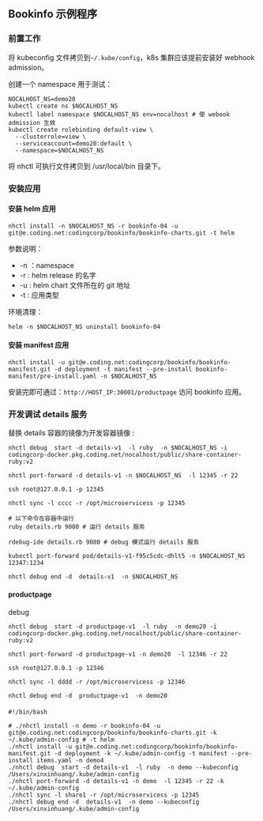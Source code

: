 



## Bookinfo 示例程序

### 前置工作

将 kubeconfig 文件拷贝到`~/.kube/config`，k8s 集群应该提前安装好 webhook admission。

创建一个 namespace 用于测试：

```shell
NOCALHOST_NS=demo20
kubectl create ns $NOCALHOST_NS
kubectl label namespace $NOCALHOST_NS env=nocalhost # 使 webook admission 生效
kubectl create rolebinding default-view \
  --clusterrole=view \
  --serviceaccount=demo20:default \
  --namespace=$NOCALHOST_NS
```

将 nhctl 可执行文件拷贝到 /usr/local/bin 目录下。

### 安装应用

#### 安装 helm 应用

```shell
nhctl install -n $NOCALHOST_NS -r bookinfo-04 -u git@e.coding.net:codingcorp/bookinfo/bookinfo-charts.git -t helm
```

参数说明：

- -n ：namespace
- -r : helm release 的名字
- -u : helm chart 文件所在的 git 地址
- -t : 应用类型

环境清理：

```shell
helm -n $NOCALHOST_NS uninstall bookinfo-04
```



#### 安装 manifest 应用

```shell
nhctl install -u git@e.coding.net:codingcorp/bookinfo/bookinfo-manifest.git -d deployment -t manifest --pre-install bookinfo-manifest/pre-install.yaml -n $NOCALHOST_NS
```

安装完即可通过：`http://HOST_IP:30001/productpage` 访问 bookinfo 应用。

### 开发调试 details 服务

替换 details 容器的镜像为开发容器镜像 : 

```shell
nhctl debug  start -d details-v1  -l ruby  -n $NOCALHOST_NS -i codingcorp-docker.pkg.coding.net/nocalhost/public/share-container-ruby:v2
```



```shell
nhctl port-forward -d details-v1 -n $NOCALHOST_NS  -l 12345 -r 22

ssh root@127.0.0.1 -p 12345
```

```shell
nhctl sync -l cccc -r /opt/microservicess -p 12345

# 以下命令在容器中运行
ruby details.rb 9080 # 运行 details 服务

rdebug-ide details.rb 9080 # debug 模式运行 details 服务

kubectl port-forward pod/details-v1-f95c5cdc-dhlt5 -n $NOCALHOST_NS 12347:1234
```



```shell
nhctl debug end -d  details-v1  -n $NOCALHOST_NS
```

























#### productpage

debug 

```shell
nhctl debug  start -d productpage-v1  -l ruby  -n demo20 -i codingcorp-docker.pkg.coding.net/nocalhost/public/share-container-ruby:v2
```



```shell
nhctl port-forward -d productpage-v1 -n demo20  -l 12346 -r 22

ssh root@127.0.0.1 -p 12346
```



```shell
nhctl sync -l dddd -r /opt/microservicess -p 12346
```

```shell
nhctl debug end -d  productpage-v1  -n demo20
```



#### 

```shell
#!/bin/bash

# ./nhctl install -n demo -r bookinfo-04 -u git@e.coding.net:codingcorp/bookinfo/bookinfo-charts.git -k ~/.kube/admin-config # -t helm
./nhctl install -u git@e.coding.net:codingcorp/bookinfo/bookinfo-manifest.git -d deployment -k ~/.kube/admin-config -t manifest --pre-install items.yaml -n demo4
./nhctl debug  start -d details-v1  -l ruby  -n demo --kubeconfig /Users/xinxinhuang/.kube/admin-config
./nhctl port-forward -d details-v1 -n demo  -l 12345 -r 22 -k ~/.kube/admin-config
./nhctl sync -l share1 -r /opt/microservicess -p 12345
./nhctl debug end -d  details-v1  -n demo --kubeconfig  /Users/xinxinhuang/.kube/admin-config
```